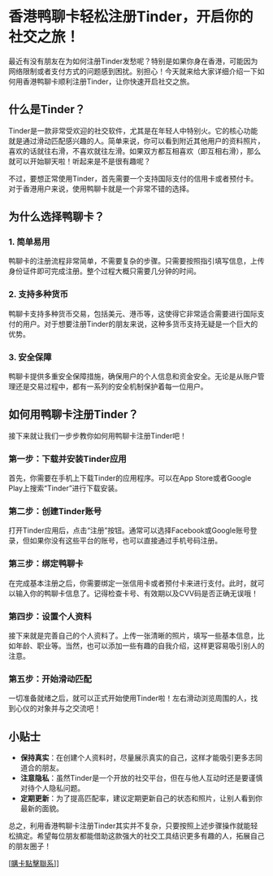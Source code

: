 # 香港鸭聊卡轻松注册Tinder，开启你的社交之旅！

最近有没有朋友在为如何注册Tinder发愁呢？特别是如果你身在香港，可能因为网络限制或者支付方式的问题感到困扰。别担心！今天就来给大家详细介绍一下如何用香港鸭聊卡顺利注册Tinder，让你快速开启社交之旅。

## 什么是Tinder？

Tinder是一款非常受欢迎的社交软件，尤其是在年轻人中特别火。它的核心功能就是通过滑动匹配感兴趣的人。简单来说，你可以看到附近其他用户的资料照片，喜欢的话就往右滑，不喜欢就往左滑。如果双方都互相喜欢（即互相右滑），那么就可以开始聊天啦！听起来是不是很有趣呢？

不过，要想正常使用Tinder，首先需要一个支持国际支付的信用卡或者预付卡。对于香港用户来说，使用鸭聊卡就是一个非常不错的选择。

## 为什么选择鸭聊卡？

### 1. 简单易用
鸭聊卡的注册流程非常简单，不需要复杂的步骤。只需要按照指引填写信息，上传身份证件即可完成注册。整个过程大概只需要几分钟的时间。

### 2. 支持多种货币
鸭聊卡支持多种货币交易，包括美元、港币等，这使得它非常适合需要进行国际支付的用户。对于想要注册Tinder的朋友来说，这种多货币支持无疑是一个巨大的优势。

### 3. 安全保障
鸭聊卡提供多重安全保障措施，确保用户的个人信息和资金安全。无论是从账户管理还是交易过程中，都有一系列的安全机制保护着每一位用户。

## 如何用鸭聊卡注册Tinder？

接下来就让我们一步步教你如何用鸭聊卡注册Tinder吧！

### 第一步：下载并安装Tinder应用
首先，你需要在手机上下载Tinder的应用程序。可以在App Store或者Google Play上搜索“Tinder”进行下载安装。

### 第二步：创建Tinder账号
打开Tinder应用后，点击“注册”按钮。通常可以选择Facebook或Google账号登录，但如果你没有这些平台的账号，也可以直接通过手机号码注册。

### 第三步：绑定鸭聊卡
在完成基本注册之后，你需要绑定一张信用卡或者预付卡来进行支付。此时，就可以输入你的鸭聊卡信息了。记得检查卡号、有效期以及CVV码是否正确无误哦！

### 第四步：设置个人资料
接下来就是完善自己的个人资料了。上传一张清晰的照片，填写一些基本信息，比如年龄、职业等。当然，也可以添加一些有趣的自我介绍，这样更容易吸引别人的注意。

### 第五步：开始滑动匹配
一切准备就绪之后，就可以正式开始使用Tinder啦！左右滑动浏览周围的人，找到心仪的对象并与之交流吧！

## 小贴士

- **保持真实**：在创建个人资料时，尽量展示真实的自己，这样才能吸引更多志同道合的朋友。
- **注意隐私**：虽然Tinder是一个开放的社交平台，但在与他人互动时还是要谨慎对待个人隐私问题。
- **定期更新**：为了提高匹配率，建议定期更新自己的状态和照片，让别人看到你最新的面貌。

总之，利用香港鸭聊卡注册Tinder其实并不复杂，只要按照上述步骤操作就能轻松搞定。希望每位朋友都能借助这款强大的社交工具结识更多有趣的人，拓展自己的朋友圈子！

[[購卡點擊聯系](https://t.me/s/esim1088)]]